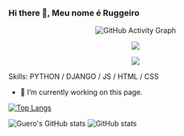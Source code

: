### Hi there 👋, Meu nome é Ruggeiro

<div align="center">
  <img src="https://github-readme-activity-graph.vercel.app/graph?username=guero-comec&bg_color=000000" alt="GitHub Activity Graph" />
</div>


<p align="center">
  <img src="https://github-profile-trophy.vercel.app/?username=guero-comec&theme=dracula&row=2&no-bg=true&column=3&margin-w=15&margin-h=15" />
</p>

<div align="center">  
  <a href="https://www.instagram.com/rogerio.arle/" target="_blank">
    <img src="https://img.shields.io/badge/-Instagram-%236A0DAD?style=for-the-badge&logo=instagram&logoColor=white">
  </a>
</div>
 



<!--
**guero-comec/guero-comec** is a ✨ _special_ ✨ repository because its `README.md` (this file) appears on your GitHub profile.

Here are some ideas to get you started:

- 🔭 I’m currently working on ...
- 🌱 I’m currently learning ...
- 👯 I’m looking to collaborate on ...
- 🤔 I’m looking for help with ...
- 💬 Ask me about ...
- 📫 How to reach me: ...
- 😄 Pronouns: ...
- ⚡ Fun fact: ...
-->

Skills: PYTHON / DJANGO / JS / HTML / CSS

- 🔭 I’m currently working on this page. 


[![Top Langs](https://github-readme-stats.vercel.app/api/top-langs/?username=guero-comec)](https://github.com/anuraghazra/github-readme-stats)

![Guero's GitHub stats](https://github-readme-stats.vercel.app/api?username=guero-comec&show_icons=true&theme=transparent)
![GitHub stats](https://github-readme-stats.vercel.app/api?username=guero-comec&show_icons=true)  

